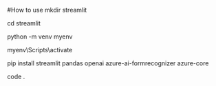 #How to use
mkdir streamlit

cd streamlit

python -m venv myenv

myenv\Scripts\activate

pip install streamlit pandas openai azure-ai-formrecognizer azure-core

code .


